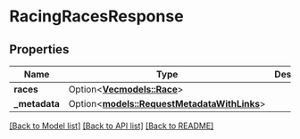 # RacingRacesResponse

## Properties

Name | Type | Description | Notes
------------ | ------------- | ------------- | -------------
**races** | Option<[**Vec<models::Race>**](Race.md)> |  | [optional]
**_metadata** | Option<[**models::RequestMetadataWithLinks**](RequestMetadataWithLinks.md)> |  | [optional]

[[Back to Model list]](../README.md#documentation-for-models) [[Back to API list]](../README.md#documentation-for-api-endpoints) [[Back to README]](../README.md)


